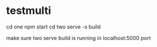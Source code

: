 # testmulti

cd one
npm start
cd two
serve -s build

make sure two serve build is running in localhost:5000 port
